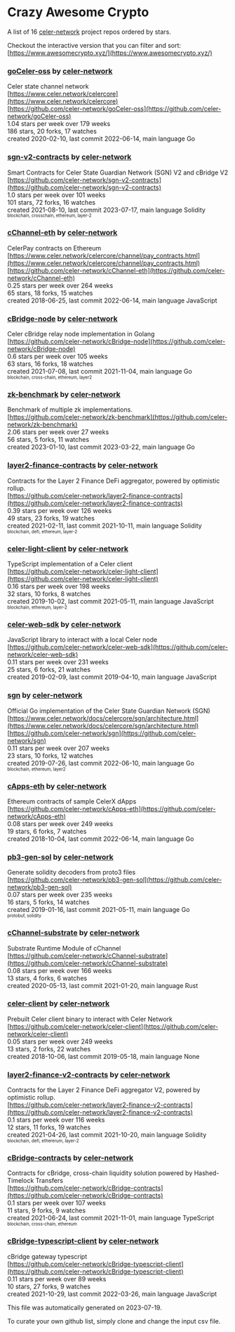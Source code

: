 # Crazy Awesome Crypto
A list of 16 [celer-network](https://github.com/celer-network) project repos ordered by stars.  

Checkout the interactive version that you can filter and sort: 
[https://www.awesomecrypto.xyz/](https://www.awesomecrypto.xyz/)  


### [goCeler-oss](https://github.com/celer-network/goCeler-oss) by [celer-network](https://github.com/celer-network)  
Celer state channel network  
[https://www.celer.network/celercore](https://www.celer.network/celercore)  
[https://github.com/celer-network/goCeler-oss](https://github.com/celer-network/goCeler-oss)  
1.04 stars per week over 179 weeks  
186 stars, 20 forks, 17 watches  
created 2020-02-10, last commit 2022-06-14, main language Go  


### [sgn-v2-contracts](https://github.com/celer-network/sgn-v2-contracts) by [celer-network](https://github.com/celer-network)  
Smart Contracts for Celer State Guardian Network (SGN) V2 and cBridge V2  
[https://github.com/celer-network/sgn-v2-contracts](https://github.com/celer-network/sgn-v2-contracts)  
1.0 stars per week over 101 weeks  
101 stars, 72 forks, 16 watches  
created 2021-08-10, last commit 2023-07-17, main language Solidity  
<sub><sup>blockchain, crosschain, ethereum, layer-2</sup></sub>


### [cChannel-eth](https://github.com/celer-network/cChannel-eth) by [celer-network](https://github.com/celer-network)  
CelerPay contracts on Ethereum  
[https://www.celer.network/celercore/channel/pay_contracts.html](https://www.celer.network/celercore/channel/pay_contracts.html)  
[https://github.com/celer-network/cChannel-eth](https://github.com/celer-network/cChannel-eth)  
0.25 stars per week over 264 weeks  
65 stars, 18 forks, 15 watches  
created 2018-06-25, last commit 2022-06-14, main language JavaScript  


### [cBridge-node](https://github.com/celer-network/cBridge-node) by [celer-network](https://github.com/celer-network)  
Celer cBridge relay node implementation in Golang  
[https://github.com/celer-network/cBridge-node](https://github.com/celer-network/cBridge-node)  
0.6 stars per week over 105 weeks  
63 stars, 16 forks, 18 watches  
created 2021-07-08, last commit 2021-11-04, main language Go  
<sub><sup>blockchain, cross-chain, ethereum, layer2</sup></sub>


### [zk-benchmark](https://github.com/celer-network/zk-benchmark) by [celer-network](https://github.com/celer-network)  
Benchmark of multiple zk implementations.  
[https://github.com/celer-network/zk-benchmark](https://github.com/celer-network/zk-benchmark)  
2.06 stars per week over 27 weeks  
56 stars, 5 forks, 11 watches  
created 2023-01-10, last commit 2023-03-22, main language Go  


### [layer2-finance-contracts](https://github.com/celer-network/layer2-finance-contracts) by [celer-network](https://github.com/celer-network)  
Contracts for the Layer 2 Finance DeFi aggregator, powered by optimistic rollup.  
[https://github.com/celer-network/layer2-finance-contracts](https://github.com/celer-network/layer2-finance-contracts)  
0.39 stars per week over 126 weeks  
49 stars, 23 forks, 19 watches  
created 2021-02-11, last commit 2021-10-11, main language Solidity  
<sub><sup>blockchain, defi, ethereum, layer-2</sup></sub>


### [celer-light-client](https://github.com/celer-network/celer-light-client) by [celer-network](https://github.com/celer-network)  
TypeScript implementation of a Celer client  
[https://github.com/celer-network/celer-light-client](https://github.com/celer-network/celer-light-client)  
0.16 stars per week over 198 weeks  
32 stars, 10 forks, 8 watches  
created 2019-10-02, last commit 2021-05-11, main language JavaScript  
<sub><sup>blockchain, ethereum, layer-2</sup></sub>


### [celer-web-sdk](https://github.com/celer-network/celer-web-sdk) by [celer-network](https://github.com/celer-network)  
JavaScript library to interact with a local Celer node  
[https://github.com/celer-network/celer-web-sdk](https://github.com/celer-network/celer-web-sdk)  
0.11 stars per week over 231 weeks  
25 stars, 6 forks, 21 watches  
created 2019-02-09, last commit 2019-04-10, main language JavaScript  


### [sgn](https://github.com/celer-network/sgn) by [celer-network](https://github.com/celer-network)  
Official Go implementation of the Celer State Guardian Network (SGN)  
[https://www.celer.network/docs/celercore/sgn/architecture.html](https://www.celer.network/docs/celercore/sgn/architecture.html)  
[https://github.com/celer-network/sgn](https://github.com/celer-network/sgn)  
0.11 stars per week over 207 weeks  
23 stars, 10 forks, 12 watches  
created 2019-07-26, last commit 2022-06-10, main language Go  
<sub><sup>blockchain, ethereum, layer2</sup></sub>


### [cApps-eth](https://github.com/celer-network/cApps-eth) by [celer-network](https://github.com/celer-network)  
Ethereum contracts of sample CelerX dApps  
[https://github.com/celer-network/cApps-eth](https://github.com/celer-network/cApps-eth)  
0.08 stars per week over 249 weeks  
19 stars, 6 forks, 7 watches  
created 2018-10-04, last commit 2022-06-14, main language Go  


### [pb3-gen-sol](https://github.com/celer-network/pb3-gen-sol) by [celer-network](https://github.com/celer-network)  
Generate solidity decoders from proto3 files  
[https://github.com/celer-network/pb3-gen-sol](https://github.com/celer-network/pb3-gen-sol)  
0.07 stars per week over 235 weeks  
16 stars, 5 forks, 14 watches  
created 2019-01-16, last commit 2021-05-11, main language Go  
<sub><sup>protobuf, solidity</sup></sub>


### [cChannel-substrate](https://github.com/celer-network/cChannel-substrate) by [celer-network](https://github.com/celer-network)  
Substrate Runtime Module of cChannel  
[https://github.com/celer-network/cChannel-substrate](https://github.com/celer-network/cChannel-substrate)  
0.08 stars per week over 166 weeks  
13 stars, 4 forks, 6 watches  
created 2020-05-13, last commit 2021-01-20, main language Rust  


### [celer-client](https://github.com/celer-network/celer-client) by [celer-network](https://github.com/celer-network)  
Prebuilt Celer client binary to interact with Celer Network  
[https://github.com/celer-network/celer-client](https://github.com/celer-network/celer-client)  
0.05 stars per week over 249 weeks  
13 stars, 2 forks, 22 watches  
created 2018-10-06, last commit 2019-05-18, main language None  


### [layer2-finance-v2-contracts](https://github.com/celer-network/layer2-finance-v2-contracts) by [celer-network](https://github.com/celer-network)  
Contracts for the Layer 2 Finance DeFi aggregator V2, powered by optimistic rollup.  
[https://github.com/celer-network/layer2-finance-v2-contracts](https://github.com/celer-network/layer2-finance-v2-contracts)  
0.1 stars per week over 116 weeks  
12 stars, 11 forks, 19 watches  
created 2021-04-26, last commit 2021-10-20, main language Solidity  
<sub><sup>blockchain, defi, ethererum, layer-2</sup></sub>


### [cBridge-contracts](https://github.com/celer-network/cBridge-contracts) by [celer-network](https://github.com/celer-network)  
Contracts for cBridge, cross-chain liquidity solution powered by Hashed-Timelock Transfers  
[https://github.com/celer-network/cBridge-contracts](https://github.com/celer-network/cBridge-contracts)  
0.1 stars per week over 107 weeks  
11 stars, 9 forks, 9 watches  
created 2021-06-24, last commit 2021-11-01, main language TypeScript  
<sub><sup>blockchain, cross-chain, ethereum</sup></sub>


### [cBridge-typescript-client](https://github.com/celer-network/cBridge-typescript-client) by [celer-network](https://github.com/celer-network)  
cBridge gateway typescript  
[https://github.com/celer-network/cBridge-typescript-client](https://github.com/celer-network/cBridge-typescript-client)  
0.11 stars per week over 89 weeks  
10 stars, 27 forks, 9 watches  
created 2021-10-29, last commit 2022-03-26, main language JavaScript  


This file was automatically generated on 2023-07-19.  

To curate your own github list, simply clone and change the input csv file.  
